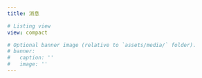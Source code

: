 ```yaml
---
title: 消息

# Listing view
view: compact

# Optional banner image (relative to `assets/media/` folder).
# banner:
#   caption: ''
#   image: ''
---
```

